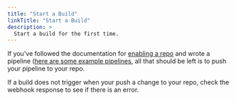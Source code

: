 ```yaml
---
title: "Start a Build"
linkTitle: "Start a Build"
description: >
  Start a build for the first time.
---
```


If you've followed the documentation for [enabling a repo](/docs/usage/enable_repo.md) and wrote a pipeline ([here are some example pipelines](/docs/usage/tour/tour.md), all that should be left is to push your pipeline to your repo.

If a build does not trigger when your push a change to your repo, check the webhook response to see if there is an error.
